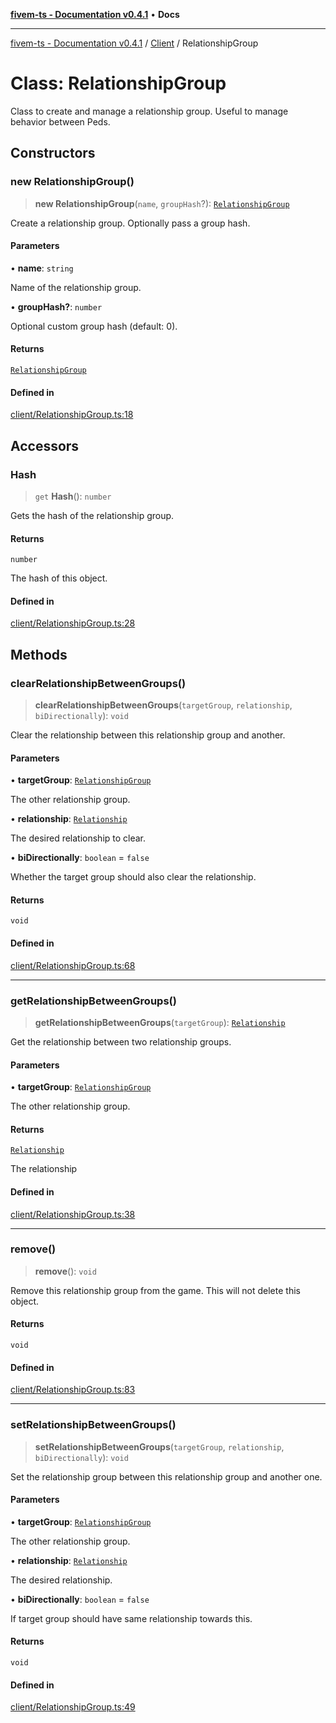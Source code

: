 [**fivem-ts - Documentation v0.4.1**](../../../README.md) • **Docs**

***

[fivem-ts - Documentation v0.4.1](../../../README.md) / [Client](../README.md) / RelationshipGroup

# Class: RelationshipGroup

Class to create and manage a relationship group. Useful to manage behavior between Peds.

## Constructors

### new RelationshipGroup()

> **new RelationshipGroup**(`name`, `groupHash`?): [`RelationshipGroup`](RelationshipGroup.md)

Create a relationship group. Optionally pass a group hash.

#### Parameters

• **name**: `string`

Name of the relationship group.

• **groupHash?**: `number`

Optional custom group hash (default: 0).

#### Returns

[`RelationshipGroup`](RelationshipGroup.md)

#### Defined in

[client/RelationshipGroup.ts:18](https://github.com/Purpose-Dev/fivem-ts/blob/af9f57481b70813a163451854c2103aaaed13195/src/client/RelationshipGroup.ts#L18)

## Accessors

### Hash

> `get` **Hash**(): `number`

Gets the hash of the relationship group.

#### Returns

`number`

The hash of this object.

#### Defined in

[client/RelationshipGroup.ts:28](https://github.com/Purpose-Dev/fivem-ts/blob/af9f57481b70813a163451854c2103aaaed13195/src/client/RelationshipGroup.ts#L28)

## Methods

### clearRelationshipBetweenGroups()

> **clearRelationshipBetweenGroups**(`targetGroup`, `relationship`, `biDirectionally`): `void`

Clear the relationship between this relationship group and another.

#### Parameters

• **targetGroup**: [`RelationshipGroup`](RelationshipGroup.md)

The other relationship group.

• **relationship**: [`Relationship`](../enumerations/Relationship.md)

The desired relationship to clear.

• **biDirectionally**: `boolean` = `false`

Whether the target group should also clear the relationship.

#### Returns

`void`

#### Defined in

[client/RelationshipGroup.ts:68](https://github.com/Purpose-Dev/fivem-ts/blob/af9f57481b70813a163451854c2103aaaed13195/src/client/RelationshipGroup.ts#L68)

***

### getRelationshipBetweenGroups()

> **getRelationshipBetweenGroups**(`targetGroup`): [`Relationship`](../enumerations/Relationship.md)

Get the relationship between two relationship groups.

#### Parameters

• **targetGroup**: [`RelationshipGroup`](RelationshipGroup.md)

The other relationship group.

#### Returns

[`Relationship`](../enumerations/Relationship.md)

The relationship

#### Defined in

[client/RelationshipGroup.ts:38](https://github.com/Purpose-Dev/fivem-ts/blob/af9f57481b70813a163451854c2103aaaed13195/src/client/RelationshipGroup.ts#L38)

***

### remove()

> **remove**(): `void`

Remove this relationship group from the game. This will not delete this object.

#### Returns

`void`

#### Defined in

[client/RelationshipGroup.ts:83](https://github.com/Purpose-Dev/fivem-ts/blob/af9f57481b70813a163451854c2103aaaed13195/src/client/RelationshipGroup.ts#L83)

***

### setRelationshipBetweenGroups()

> **setRelationshipBetweenGroups**(`targetGroup`, `relationship`, `biDirectionally`): `void`

Set the relationship group between this relationship group and another one.

#### Parameters

• **targetGroup**: [`RelationshipGroup`](RelationshipGroup.md)

The other relationship group.

• **relationship**: [`Relationship`](../enumerations/Relationship.md)

The desired relationship.

• **biDirectionally**: `boolean` = `false`

If target group should have same relationship towards this.

#### Returns

`void`

#### Defined in

[client/RelationshipGroup.ts:49](https://github.com/Purpose-Dev/fivem-ts/blob/af9f57481b70813a163451854c2103aaaed13195/src/client/RelationshipGroup.ts#L49)
